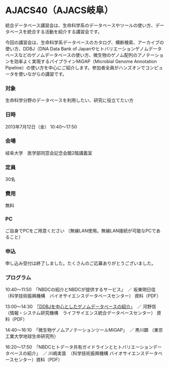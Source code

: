 # AJACS40（AJACS岐阜）

統合データベース講習会は、生命科学系のデータベースやツールの使い方、データベースを統合する活動を紹介する講習会です。

今回の講習会は、生命科学系データベースのカタログ、横断検索、アーカイブの使い方、DDBJ（DNA Data Bank of Japanやヒトバリエーションゲノムデータベースなどのゲノムデータベースの使い方、微生物のゲノム配列のアノテーションを効率よく実現するパイプラインMiGAP（Microbial Genome Annotation Pipeline）の使い方を中心にご紹介します。参加者全員がハンズオンでコンピュータを使いながらの講習です。

### 対象
生命科学分野のデータベースを利用したい、研究に役立てたい方
### 日時
2013年7月12日（金） 10:40～17:50
### 会場
岐阜大学　医学部同窓会記念会館2階講義室 
### 定員
30名
### 費用
無料
### PC
ご自身でPCをご用意ください （無線LAN使用。無線LAN接続が可能なPCであること）
### 申込
申し込み受付は終了しました。たくさんのご応募ありがとうございました。
### プログラム
10:40～11:50　「NBDCの紹介とNBDCが提供するサービス」　／ 坂東明日佳 （科学技術振興機構　バイオサイエンスデータベースセンター） 資料（PDF）

13:00～14:30　[「DDBJを中心としたゲノムデータベースの紹介」](02_kawano)　／ 河野信（情報・システム研究機構　ライフサイエンス統合データベースセンター） 資料（PDF）

14:40～16:10　「微生物ゲノムアノテーションツールMiGAP」　／ 黒川顕 （東京工業大学地球生命研究所）

16:20～17:50　「NBDCヒトデータ共有ガイドラインとヒトバリエーションデータベースの紹介」　／ 川嶋実苗　（科学技術振興機構 バイオサイエンスデータベースセンター）資料（PDF）
